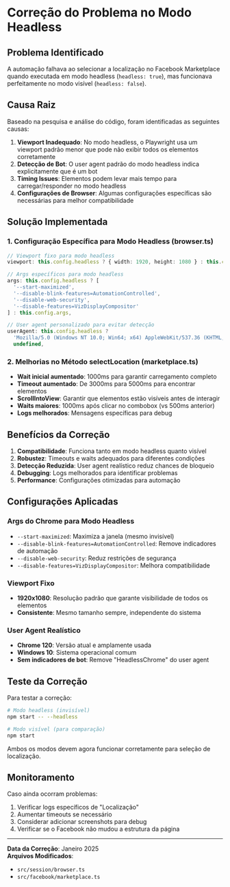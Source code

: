 # Correção do Problema no Modo Headless

## Problema Identificado

A automação falhava ao selecionar a localização no Facebook Marketplace quando executada em modo headless (`headless: true`), mas funcionava perfeitamente no modo visível (`headless: false`).

## Causa Raiz

Baseado na pesquisa e análise do código, foram identificadas as seguintes causas:

1. **Viewport Inadequado**: No modo headless, o Playwright usa um viewport padrão menor que pode não exibir todos os elementos corretamente
2. **Detecção de Bot**: O user agent padrão do modo headless indica explicitamente que é um bot
3. **Timing Issues**: Elementos podem levar mais tempo para carregar/responder no modo headless
4. **Configurações de Browser**: Algumas configurações específicas são necessárias para melhor compatibilidade

## Solução Implementada

### 1. Configuração Específica para Modo Headless (browser.ts)

```typescript
// Viewport fixo para modo headless
viewport: this.config.headless ? { width: 1920, height: 1080 } : this.config.viewport,

// Args específicos para modo headless
args: this.config.headless ? [
  '--start-maximized',
  '--disable-blink-features=AutomationControlled',
  '--disable-web-security',
  '--disable-features=VizDisplayCompositor'
] : this.config.args,

// User agent personalizado para evitar detecção
userAgent: this.config.headless ? 
  'Mozilla/5.0 (Windows NT 10.0; Win64; x64) AppleWebKit/537.36 (KHTML, like Gecko) Chrome/120.0.0.0 Safari/537.36' : 
  undefined,
```

### 2. Melhorias no Método selectLocation (marketplace.ts)

- **Wait inicial aumentado**: 1000ms para garantir carregamento completo
- **Timeout aumentado**: De 3000ms para 5000ms para encontrar elementos
- **ScrollIntoView**: Garantir que elementos estão visíveis antes de interagir
- **Waits maiores**: 1000ms após clicar no combobox (vs 500ms anterior)
- **Logs melhorados**: Mensagens específicas para debug

## Benefícios da Correção

1. **Compatibilidade**: Funciona tanto em modo headless quanto visível
2. **Robustez**: Timeouts e waits adequados para diferentes condições
3. **Detecção Reduzida**: User agent realístico reduz chances de bloqueio
4. **Debugging**: Logs melhorados para identificar problemas
5. **Performance**: Configurações otimizadas para automação

## Configurações Aplicadas

### Args do Chrome para Modo Headless
- `--start-maximized`: Maximiza a janela (mesmo invisível)
- `--disable-blink-features=AutomationControlled`: Remove indicadores de automação
- `--disable-web-security`: Reduz restrições de segurança
- `--disable-features=VizDisplayCompositor`: Melhora compatibilidade

### Viewport Fixo
- **1920x1080**: Resolução padrão que garante visibilidade de todos os elementos
- **Consistente**: Mesmo tamanho sempre, independente do sistema

### User Agent Realístico
- **Chrome 120**: Versão atual e amplamente usada
- **Windows 10**: Sistema operacional comum
- **Sem indicadores de bot**: Remove "HeadlessChrome" do user agent

## Teste da Correção

Para testar a correção:

```bash
# Modo headless (invisível)
npm start -- --headless

# Modo visível (para comparação)
npm start
```

Ambos os modos devem agora funcionar corretamente para seleção de localização.

## Monitoramento

Caso ainda ocorram problemas:

1. Verificar logs específicos de "Localização"
2. Aumentar timeouts se necessário
3. Considerar adicionar screenshots para debug
4. Verificar se o Facebook não mudou a estrutura da página

---

**Data da Correção**: Janeiro 2025  
**Arquivos Modificados**: 
- `src/session/browser.ts`
- `src/facebook/marketplace.ts`